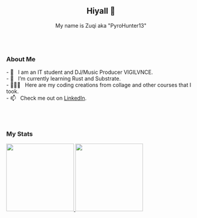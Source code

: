 <h2 align="center"> Hiyall 👋 </h2>
<p align="center">
  My name is Zuqi aka "PyroHunter13"
</p>
<br>
<br>
<h3 align="left"> About Me</h3>
<p align="left">
- 🔭 &nbsp; I am an IT student and DJ/Music Producer VIGILVNCE.<br>
- 🌱 &nbsp; I’m currently learning Rust and Substrate.<br>
- 👨🏻‍💻 &nbsp; Here are my coding creations from collage and other courses that I took.<br>
- 📫 &nbsp; Check me out on <a href="https://www.linkedin.com/in/muhammad-marzuqi-laksamana-87b242168">LinkedIn</a>.<br>
</p>
<br>
<br>
<h3 align="left"> My Stats</h3>
<a href="https://github.com/pyrohunter13">
<img height="180em" src="https://github-readme-stats-eight-theta.vercel.app/api?username=pyrohunter13&show_icons=true&theme=synthwave&include_all_commits=true&count_private=true"/>
<img height="180em" src="https://github-readme-stats-eight-theta.vercel.app/api/top-langs/?username=pyrohunter13&layout=compact&langs_count=8&theme=synthwave"/>
</a>
<br>
